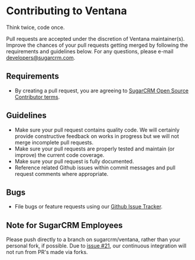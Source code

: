 # Contributing to Ventana

Think twice, code once.

Pull requests are accepted under the discretion of Ventana maintainer(s).
Improve the chances of your pull requests getting merged by following the
requirements and guidelines below. For any questions, please e-mail
developers@sugarcrm.com.

## Requirements
- By creating a pull request, you are agreeing to
[SugarCRM Open Source Contributor terms][contributor-pdf].

## Guidelines
- Make sure your pull request contains quality code. We will certainly provide
constructive feedback on works in progress but we will not merge incomplete
pull requests.
- Make sure your pull requests are properly tested and maintain (or improve)
the current code coverage.
- Make sure your pull request is fully documented.
- Reference related Github issues within commit messages and pull request
comments where appropriate.

## Bugs
- File bugs or feature requests using our [Github Issue Tracker][tracker].

[contributor-pdf]: https://github.com/sugarcrm/ventana/blob/master/CONTRIBUTOR_TERMS.pdf
[tracker]: https://github.com/sugarcrm/ventana/issues

## Note for SugarCRM Employees
Please push directly to a branch on sugarcrm/ventana, rather than your personal fork, if possible. Due to [issue #21](https://github.com/sugarcrm/ventana/issues/21), our continuous integration will not run from PR's made via forks.
